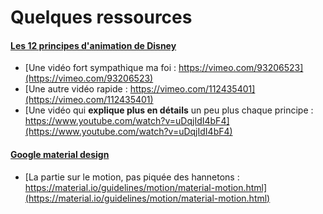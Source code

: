 Quelques ressources
===================

#### [Les 12 principes d'animation de Disney](https://fr.wikipedia.org/wiki/12_principes_de_base_de_l%27animation)

+ [Une vidéo fort sympathique ma foi : https://vimeo.com/93206523](https://vimeo.com/93206523)
+ [Une autre vidéo rapide : https://vimeo.com/112435401](https://vimeo.com/112435401)
+ [Une vidéo qui **explique plus en détails** un peu plus chaque principe : https://www.youtube.com/watch?v=uDqjIdI4bF4](https://www.youtube.com/watch?v=uDqjIdI4bF4)

#### [Google material design](https://material.io/guidelines/)

+ [La partie sur le motion, pas piquée des hannetons : https://material.io/guidelines/motion/material-motion.html](https://material.io/guidelines/motion/material-motion.html)